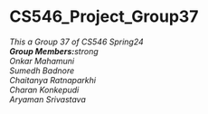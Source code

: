 # CS546_Project_Group37
<p><em><em>This a Group 37 of CS546 Spring24</em><br>
<strong>Group Members:</strong>strong<br>
Onkar Mahamuni<br>
Sumedh Badnore <br>
Chaitanya Ratnaparkhi<br>
Charan Konkepudi<br>
Aryaman Srivastava<br>


